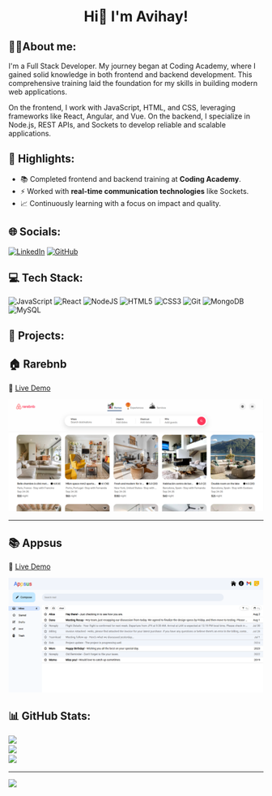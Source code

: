 <h1 align="center">Hi👋 I'm Avihay!</h1>

## 👩‍💻About me:
I'm a Full Stack Developer. My journey began at Coding Academy, where I gained solid knowledge in both frontend and backend development. This comprehensive training laid the foundation for my skills in building modern web applications.

On the frontend, I work with JavaScript, HTML, and CSS, leveraging frameworks like React, Angular, and Vue. On the backend, I specialize in Node.js, REST APIs, and Sockets to develop reliable and scalable applications.

## 📌 Highlights:
<ul>
   <li>📚 Completed frontend and backend training at <b>Coding Academy</b>.</li>
   <li>⚡ Worked with <b>real-time communication technologies</b> like Sockets.</li>
   <li>📈 Continuously learning with a focus on impact and quality.</li>
</ul>

## 🌐 Socials:
[![LinkedIn](https://img.shields.io/badge/LinkedIn-%230077B5.svg?logo=linkedin&logoColor=white)](https://www.linkedin.com/in/avihay-revivo) 
[![GitHub](https://img.shields.io/badge/GitHub-100000?logo=github&logoColor=white)](https://github.com/Avihayrevivo) 


## 💻 Tech Stack:
![JavaScript](https://img.shields.io/badge/javascript-%23323330.svg?logo=javascript&logoColor=%23F7DF1E) 
![React](https://img.shields.io/badge/react-%2320232a.svg?logo=react&logoColor=%2361DAFB) 
![NodeJS](https://img.shields.io/badge/node.js-6DA55F?logo=node.js&logoColor=white) 
![HTML5](https://img.shields.io/badge/html5-%23E34F26.svg?logo=html5&logoColor=white) 
![CSS3](https://img.shields.io/badge/css3-%231572B6.svg?logo=css3&logoColor=white) 
![Git](https://img.shields.io/badge/git-%23F05033.svg?logo=git&logoColor=white) 
![MongoDB](https://img.shields.io/badge/MongoDB-%234ea94b.svg?logo=mongodb&logoColor=white) 
![MySQL](https://img.shields.io/badge/mysql-%2300f.svg?logo=mysql&logoColor=white)


## 📂 Projects:

## 🏠 Rarebnb  
🔗 [Live Demo](https://rarebnb-qzpl.onrender.com/)  

<p>
  <img src="./rarebnb.png" alt="Rarebnb Screenshot" width="600"/>
</p>

---

## 📚 Appsus  
🔗 [Live Demo](https://didusha.github.io/Appsus/)  

<p>
  <img src="./appsus.png" alt="Appsus Screenshot" width="600"/>
</p>


## 📊 GitHub Stats:
![](https://github-readme-stats.vercel.app/api?username=Avihayrevivo&theme=dark&hide_border=false&include_all_commits=false&count_private=false)<br/>
![](https://github-readme-streak-stats.herokuapp.com/?user=Avihayrevivo&theme=dark&hide_border=false)<br/>
![](https://github-readme-stats.vercel.app/api/top-langs/?username=Avihayrevivo&theme=dark&hide_border=false&include_all_commits=false&count_private=false&layout=compact)


---
[![](https://visitcount.itsvg.in/api?id=Avihayrevivo&icon=0&color=0)](https://visitcount.itsvg.in)
